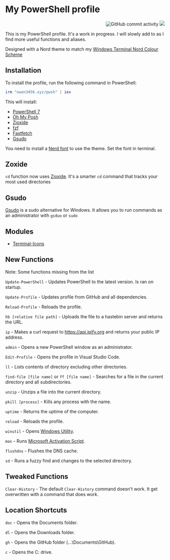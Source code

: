 # My PowerShell profile

<div align="right">
<img alt="GitHub commit activity" src="https://img.shields.io/github/commit-activity/t/Owen-3456/powershell-profile">
<img src="https://img.shields.io/github/last-commit/Owen-3456/powershell-profile">
</div>

This is my PowerShell profile. It's a work in progress. I will slowly add to as I find more useful functions and aliases.

Designed with a Nord theme to match my [Windows Terminal Nord Colour Scheme](https://github.com/Owen-3456/wt-nord)

## Installation

To install the profile, run the following command in PowerShell:

```ps1
irm "owen3456.xyz/pwsh" | iex
```

This will install:
- [PowerShell 7](https://github.com/PowerShell/PowerShell)
- [Oh My Posh](https://ohmyposh.dev/)
- [Zioxide](https://github.com/ajeetdsouza/zoxide)
- [fzf](https://github.com/junegunn/fzf)
- [Fastfetch](https://github.com/fastfetch-cli/fastfetch)
- [Gsudo](https://github.com/gerardog/gsudo)

You need to install a [Nerd font](https://www.nerdfonts.com/) to use the theme. Set the font in terminal.

## Zoxide

`cd` function now uses [Zioxide](https://github.com/ajeetdsouza/zoxide). It's a smarter `cd` command that tracks your most used directories

## Gsudo

[Gsudo](https://github.com/gerardog/gsudo) is a sudo alternative for Windows. It allows you to run commands as an administrator with `gsduo` or `sudo`

## Modules

- [Terminal-Icons](https://github.com/devblackops/Terminal-Icons)

## New Functions

Note: Some functions missing from the list

`Update-PowerShell` - Updates PowerShell to the latest version. Is ran on startup.

`Update-Profile` - Updates profile from GitHub and all dependencies.

`Reload-Profile` - Reloads the profile.

`hb [relative file path]` - Uploads the file to a hastebin server and returns the URL.

`ip` - Makes a curl request to https://api.ipify.org and returns your public IP address.

`admin` - Opens a new PowerShell window as an administrator.

`Edit-Profile` - Opens the profile in Visual Studio Code.

`ll` - Lists contents of directory excluding other directories.

`find-file [file name]` or `ff [file name]` - Searches for a file in the current directory and all subdirectories.

`unzip` - Unzips a file into the current directory.

`pkill [process]` - Kills any process with the name.

`uptime` - Returns the uptime of the computer.

`reload` - Reloads the profile.

`winutil` - Opens [Windows Utility](https://github.com/ChrisTitusTech/winutil).

`mas` - Runs [Microsoft Activation Script](https://github.com/massgravel/Microsoft-Activation-Scripts).

`flushdns` - Flushes the DNS cache.

`sd` - Runs a fuzzy find and changes to the selected directory.

## Tweaked Functions

`Clear-History` - The default `Clear-History` command doesn't work. It get overwritten with a command that does work.

## Location Shortcuts

`doc` - Opens the Documents folder.

`dl` - Opens the Downloads folder.

`gh` - Opens the GitHub folder (...\Documents\GitHub).

`c` - Opens the C: drive.
